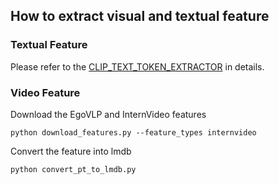## How to extract visual and textual feature 

### Textual Feature

Please refer to the [CLIP_TEXT_TOKEN_EXTRACTOR](https://github.com/houzhijian/CONE/blob/main/feature_extraction/ego4d_clip_token_extractor.py) in details.

### Video Feature

Download the EgoVLP and InternVideo features
```
python download_features.py --feature_types internvideo
```

Convert the feature into lmdb 
```
python convert_pt_to_lmdb.py 
```

